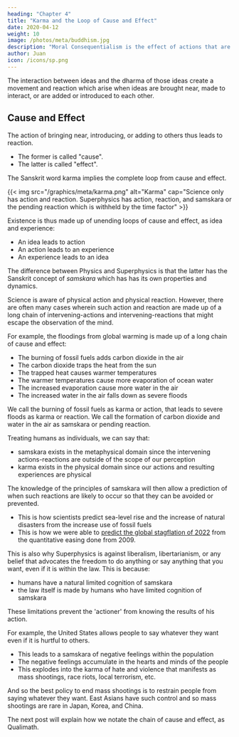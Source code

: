 ```yaml
---
heading: "Chapter 4"
title: "Karma and the Loop of Cause and Effect"
date: 2020-04-12
weight: 10
image: /photos/meta/buddhism.jpg
description: "Moral Consequentialism is the effect of actions that are made obscure by fleeting human memory because of the passage of time"
author: Juan
icon: /icons/sp.png
---
```



The interaction between ideas and the dharma of those ideas create a movement and reaction which arise when ideas are brought near, made to interact, or are added or introduced to each other. 


## Cause and Effect

The action of bringing near, introducing, or adding to others thus leads to reaction.
- The former is called "cause".
- The latter is called "effect". 


The Sanskrit word karma implies the complete loop from cause and effect. 

{{< img src="/graphics/meta/karma.png" alt="Karma" cap="Science only has action and reaction. Superphysics has action, reaction, and samskara or the pending reaction which is withheld by the time factor" >}}
<!-- ![Karma]() -->

Existence is thus made up of unending loops of cause and effect, as idea and experience:
- An idea leads to action
- An action leads to an experience
- An experience leads to an idea 


The difference between Physics and Superphysics is that the latter has the Sanskrit concept of *samskara* which has has its own properties and dynamics. 

Science is aware of physical action and physical reaction. However, there are often many cases wherein such action and reaction are made up of a long chain of intervening-actions and intervening-reactions that might escape the observation of the mind.

For example, the floodings from global warming is made up of a long chain of cause and effect:
- The burning of fossil fuels adds carbon dioxide in the air
- The carbon dioxide traps the heat from the sun
- The trapped heat causes warmer temperatures 
- The warmer temperatures cause more evaporation of ocean water
- The increased evaporation cause more water in the air
- The increased water in the air falls down as severe floods

We call the burning of fossil fuels as karma or action, that leads to severe floods as karma or reaction. We call the formation of carbon dioxide and water in the air as samskara or pending reaction. 

Treating humans as individuals, we can say that:
- samskara exists in the metaphysical domain since the intervening actions-reactions are outside of the scope of our perception
- karma exists in the physical domain since our actions and resulting experiences are physical 


<!-- This is similar to 'force' being a physical action that leads to a known reaction as movement. 

In the case of karma, an action, such as a policy to allow gun ownership, creates a known reaction such as a mass shooting.  -->

The knowledge of the principles of samskara will then allow a prediction of when such reactions are likely to occur so that they can be avoided or prevented.
- This is how scientists predict sea-level rise and the increase of natural disasters from the increase use of fossil fuels
- This is how we were able to [predict the global stagflation of 2022](/social/supersociology/precrisis-years) from the quantitative easing done from 2009.

This is also why Superphysics is against liberalism, libertarianism, or any belief that advocates the freedom to do anything or say anything that you want, even if it is within the law. This is because:
- humans have a natural limited cognition of samskara
- the law itself is made by humans who have limited cognition of samskara

These limitations prevent the 'actioner' from knowing the results of his action. 

For example, the United States allows people to say whatever they want even if it is hurtful to others. 
- This leads to a samskara of negative feelings within the population
- The negative feelings accumulate in the hearts and minds of the people  
- This explodes into the karma of hate and violence that manifests as mass shootings, race riots, local terrorism, etc. 

And so the best policy to end mass shootings is to restrain people from saying whatever they want. East Asians have such control and so mass shootings are rare in Japan, Korea, and China.

The next post will explain how we notate the chain of cause and effect, as Qualimath. 



<!-- ## Moral Consequentialism

Our proposed moral system, derived from Adam Smith, David Hume, and Socrates, is based on a clear definition of morality as happiness for the most entities possible for the longest time possible.

The "most entities possible" encompasses moral space, while "for the longest time possible" encompasses moral time. The end goal of maximizing moral space and time, by specifying "most" and "longest", is the attainment of the state of peace. This ultimate state then answers the purpose of creation and closes the loop of existence. In eastern philosophy, this state is attained in an experience called samadhi, which cancels out both the ego and mind in order to remove the illusion imposed by Nature.

With the goal defined, the next step is to explain the mechanism that our moral system uses to attain that goal. Since we want an effect of maximum long term happiness for all, then we can apply dialectics to trace the different root causes of such happiness, and even the causes of unhappiness in order to avoid them. We follow the advice of Socrates to start with the big picture, then drill down to the individual implementations or cases. We will logically find that all suffering and unhappiness is caused by excessive ego or the feeling of the self:

The holocaust was caused by Nazi ego, not feeling for the Jews
The Mongol conquest and the resulting Black Death was caused by the ego of the Mongols
World War I was caused by German ego
The conquest by Japan in World War II was caused by the ego of the Japanese imperial government -->

<!-- ### Implementation of Moral Consequentialism

Coming soo. -->
